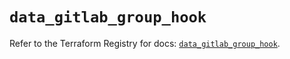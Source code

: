 # `data_gitlab_group_hook`

Refer to the Terraform Registry for docs: [`data_gitlab_group_hook`](https://registry.terraform.io/providers/gitlabhq/gitlab/18.2.0/docs/data-sources/group_hook).
